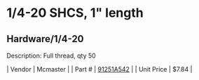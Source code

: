 # 1/4-20 SHCS, 1" length
## Hardware/1/4-20
Description: 	Full thread, qty 50 

| Vendor | Mcmaster | 
| Part # | [91251A542](http://www.mcmaster.com/) | 
| Unit Price | $7.84 | 
